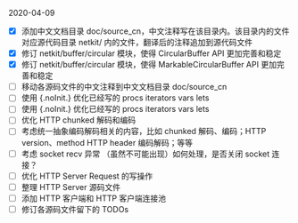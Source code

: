 
2020-04-09

- [x] 添加中文文档目录 doc/source_cn，中文注释写在该目录内。该目录内的文件对应源代码目录 netkit/ 
      内的文件，翻译后的注释追加到源代码文件
- [x] 修订 netkit/buffer/circular 模块，使得 CircularBuffer API 更加完善和稳定
- [x] 修订 netkit/buffer/circular 模块，使得 MarkableCircularBuffer API 更加完善和稳定
- [ ] 移动各源码文件的中文注释到中文文档目录 doc/source_cn
- [ ] 使用 {.noInit.} 优化已经写的 procs iterators vars lets
- [ ] 使用 {.noInit.} 优化已经写的 procs iterators vars lets
- [ ] 优化 HTTP chunked 解码和编码
- [ ] 考虑统一抽象编码解码相关的内容，比如 chunked 解码、编码；HTTP version、method HTTP header 
      编码解码；等等
- [ ] 考虑 socket recv 异常 （虽然不可能出现）如何处理，是否关闭 socket 连接？
- [ ] 优化 HTTP Server Request 的写操作
- [ ] 整理 HTTP Server 源码文件
- [ ] 添加 HTTP 客户端和 HTTP 客户端连接池
- [ ] 修订各源码文件留下的 TODOs